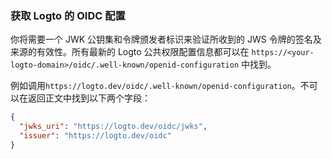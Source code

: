 ### 获取 Logto 的 OIDC 配置

你将需要一个 JWK 公钥集和令牌颁发者标识来验证所收到的 JWS 令牌的签名及来源的有效性。所有最新的 Logto 公共权限配置信息都可以在 `https://<your-logto-domain>/oidc/.well-known/openid-configuration` 中找到。

例如调用`https://logto.dev/oidc/.well-known/openid-configuration`。不可以在返回正文中找到以下两个字段：

```json
{
  "jwks_uri": "https://logto.dev/oidc/jwks",
  "issuer": "https://logto.dev/oidc"
}
```
